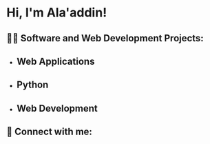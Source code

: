<h1>Hi, I'm Ala'addin! <br/>
<h2>👨‍💻 Software and Web Development Projects:</h2>

- <h2>Web Applications</h2>

- <h2>Python</h2>
 
- <h2>Web Development</h2>


<h2> 🤳 Connect with me:</h2>


